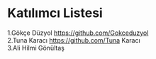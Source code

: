 # **Katılımcı Listesi**
1.Gökçe Düzyol  https://github.com/Gokceduzyol \
2.Tuna Karacı   https://github.com/Tuna Karacı \
3.Ali Hilmi Gönültaş  


